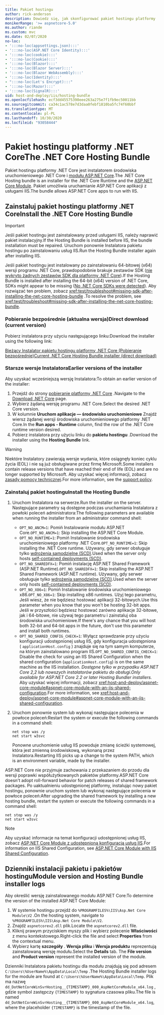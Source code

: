 ```yaml
---
title: Pakiet hostingu
author: rick-anderson
description: Dowiedz się, jak skonfigurować pakiet hostingu platformy .NET Core.
monikerRange: '>= aspnetcore-5.0'
ms.author: riande
ms.custom: mvc
ms.date: 02/07/2020
no-loc:
- ':::no-loc(appsettings.json):::'
- ':::no-loc(ASP.NET Core Identity):::'
- ':::no-loc(cookie):::'
- ':::no-loc(Cookie):::'
- ':::no-loc(Blazor):::'
- ':::no-loc(Blazor Server):::'
- ':::no-loc(Blazor WebAssembly):::'
- ':::no-loc(Identity):::'
- ":::no-loc(Let's Encrypt):::"
- ':::no-loc(Razor):::'
- ':::no-loc(SignalR):::'
uid: host-and-deploy/iis/hosting-bundle
ms.openlocfilehash: ecf3dd45575390eee263a275e7f1fb9ec50011bb
ms.sourcegitcommit: ca34c1ac578e7d3daa0febf1810ba5fc74f60bbf
ms.translationtype: MT
ms.contentlocale: pl-PL
ms.lasthandoff: 10/30/2020
ms.locfileid: "93058444"
---
```

# <a name="the-net-core-hosting-bundle"></a><span data-ttu-id="63275-103">Pakiet hostingu platformy .NET Core</span><span class="sxs-lookup"><span data-stu-id="63275-103">The .NET Core Hosting Bundle</span></span>

<span data-ttu-id="63275-104">Pakiet hostingu platformy .NET Core jest instalatorem środowiska uruchomieniowego .NET Core i [modułu ASP.NET Core](xref:host-and-deploy/aspnet-core-module).</span><span class="sxs-lookup"><span data-stu-id="63275-104">The .NET Core Hosting bundle is an installer for the .NET Core Runtime and the [ASP.NET Core Module](xref:host-and-deploy/aspnet-core-module).</span></span> <span data-ttu-id="63275-105">Pakiet umożliwia uruchamianie ASP.NET Core aplikacji z usługami IIS.</span><span class="sxs-lookup"><span data-stu-id="63275-105">The bundle allows ASP.NET Core apps to run with IIS.</span></span>

## <a name="install-the-net-core-hosting-bundle"></a><span data-ttu-id="63275-106">Zainstaluj pakiet hostingu platformy .NET Core</span><span class="sxs-lookup"><span data-stu-id="63275-106">Install the .NET Core Hosting Bundle</span></span>

> [!IMPORTANT]
> <span data-ttu-id="63275-107">Jeśli pakiet hostingu jest zainstalowany przed usługami IIS, należy naprawić pakiet instalacyjny.</span><span class="sxs-lookup"><span data-stu-id="63275-107">If the Hosting Bundle is installed before IIS, the bundle installation must be repaired.</span></span> <span data-ttu-id="63275-108">Uruchom ponownie Instalatora pakietu hostingu po zainstalowaniu usług IIS.</span><span class="sxs-lookup"><span data-stu-id="63275-108">Run the Hosting Bundle installer again after installing IIS.</span></span>
>
> <span data-ttu-id="63275-109">Jeśli pakiet hostingu jest instalowany po zainstalowaniu 64-bitowej (x64) wersji programu .NET Core, prawdopodobnie brakuje zestawów SDK ([nie wykryto żadnych zestawów SDK dla platformy .NET Core](xref:test/troubleshoot#no-net-core-sdks-were-detected)).</span><span class="sxs-lookup"><span data-stu-id="63275-109">If the Hosting Bundle is installed after installing the 64-bit (x64) version of .NET Core, SDKs might appear to be missing ([No .NET Core SDKs were detected](xref:test/troubleshoot#no-net-core-sdks-were-detected)).</span></span> <span data-ttu-id="63275-110">Aby rozwiązać ten problem, zobacz <xref:test/troubleshoot#missing-sdk-after-installing-the-net-core-hosting-bundle> .</span><span class="sxs-lookup"><span data-stu-id="63275-110">To resolve the problem, see <xref:test/troubleshoot#missing-sdk-after-installing-the-net-core-hosting-bundle>.</span></span>

### <a name="direct-download-current-version"></a><span data-ttu-id="63275-111">Pobieranie bezpośrednie (aktualna wersja)</span><span class="sxs-lookup"><span data-stu-id="63275-111">Direct download (current version)</span></span>

<span data-ttu-id="63275-112">Pobierz instalatora przy użyciu następującego linku:</span><span class="sxs-lookup"><span data-stu-id="63275-112">Download the installer using the following link:</span></span>

[<span data-ttu-id="63275-113">Bieżący Instalator pakietu hostingu platformy .NET Core (Pobieranie bezpośrednie)</span><span class="sxs-lookup"><span data-stu-id="63275-113">Current .NET Core Hosting Bundle installer (direct download)</span></span>](https://dotnet.microsoft.com/permalink/dotnetcore-current-windows-runtime-bundle-installer)

### <a name="earlier-versions-of-the-installer"></a><span data-ttu-id="63275-114">Starsze wersje Instalatora</span><span class="sxs-lookup"><span data-stu-id="63275-114">Earlier versions of the installer</span></span>

<span data-ttu-id="63275-115">Aby uzyskać wcześniejszą wersję Instalatora:</span><span class="sxs-lookup"><span data-stu-id="63275-115">To obtain an earlier version of the installer:</span></span>

1. <span data-ttu-id="63275-116">Przejdź do strony [pobieranie platformy .NET Core](https://dotnet.microsoft.com/download/dotnet-core) .</span><span class="sxs-lookup"><span data-stu-id="63275-116">Navigate to the [Download .NET Core](https://dotnet.microsoft.com/download/dotnet-core) page.</span></span>
1. <span data-ttu-id="63275-117">Wybierz żądaną wersję programu .NET Core.</span><span class="sxs-lookup"><span data-stu-id="63275-117">Select the desired .NET Core version.</span></span>
1. <span data-ttu-id="63275-118">W kolumnie **Uruchom aplikacje — środowisko uruchomieniowe** Znajdź wiersz żądanej wersji środowiska uruchomieniowego platformy .NET Core.</span><span class="sxs-lookup"><span data-stu-id="63275-118">In the **Run apps - Runtime** column, find the row of the .NET Core runtime version desired.</span></span>
1. <span data-ttu-id="63275-119">Pobierz instalatora przy użyciu linku do **pakietu hostingu** .</span><span class="sxs-lookup"><span data-stu-id="63275-119">Download the installer using the **Hosting Bundle** link.</span></span>

> [!WARNING]
> <span data-ttu-id="63275-120">Niektóre Instalatory zawierają wersje wydania, które osiągnęły koniec cyklu życia (EOL) i nie są już obsługiwane przez firmę Microsoft.</span><span class="sxs-lookup"><span data-stu-id="63275-120">Some installers contain release versions that have reached their end of life (EOL) and are no longer supported by Microsoft.</span></span> <span data-ttu-id="63275-121">Aby uzyskać więcej informacji, zobacz [zasady pomocy technicznej](https://dotnet.microsoft.com/platform/support/policy/dotnet-core).</span><span class="sxs-lookup"><span data-stu-id="63275-121">For more information, see the [support policy](https://dotnet.microsoft.com/platform/support/policy/dotnet-core).</span></span>

### <a name="install-the-hosting-bundle"></a><span data-ttu-id="63275-122">Zainstaluj pakiet hostingu</span><span class="sxs-lookup"><span data-stu-id="63275-122">Install the Hosting Bundle</span></span>

1. <span data-ttu-id="63275-123">Uruchom Instalatora na serwerze.</span><span class="sxs-lookup"><span data-stu-id="63275-123">Run the installer on the server.</span></span> <span data-ttu-id="63275-124">Następujące parametry są dostępne podczas uruchamiania Instalatora z powłoki poleceń administratora:</span><span class="sxs-lookup"><span data-stu-id="63275-124">The following parameters are available when running the installer from an administrator command shell:</span></span>

   * <span data-ttu-id="63275-125">`OPT_NO_ANCM=1`: Pomiń Instalowanie modułu ASP.NET Core.</span><span class="sxs-lookup"><span data-stu-id="63275-125">`OPT_NO_ANCM=1`: Skip installing the ASP.NET Core Module.</span></span>
   * <span data-ttu-id="63275-126">`OPT_NO_RUNTIME=1`: Pomiń Instalowanie środowiska uruchomieniowego platformy .NET Core.</span><span class="sxs-lookup"><span data-stu-id="63275-126">`OPT_NO_RUNTIME=1`: Skip installing the .NET Core runtime.</span></span> <span data-ttu-id="63275-127">Używany, gdy serwer obsługuje tylko [wdrożenia samodzielne (SCD)](/dotnet/core/deploying/#self-contained-deployments-scd).</span><span class="sxs-lookup"><span data-stu-id="63275-127">Used when the server only hosts [self-contained deployments (SCD)](/dotnet/core/deploying/#self-contained-deployments-scd).</span></span>
   * <span data-ttu-id="63275-128">`OPT_NO_SHAREDFX=1`: Pomiń instalację ASP.NET Shared Framework (ASP.NET Runtime).</span><span class="sxs-lookup"><span data-stu-id="63275-128">`OPT_NO_SHAREDFX=1`: Skip installing the ASP.NET Shared Framework (ASP.NET runtime).</span></span> <span data-ttu-id="63275-129">Używany, gdy serwer obsługuje tylko [wdrożenia samodzielne (SCD)](/dotnet/core/deploying/#self-contained-deployments-scd).</span><span class="sxs-lookup"><span data-stu-id="63275-129">Used when the server only hosts [self-contained deployments (SCD)](/dotnet/core/deploying/#self-contained-deployments-scd).</span></span>
   * <span data-ttu-id="63275-130">`OPT_NO_X86=1`: Pomiń Instalowanie środowiska uruchomieniowego x86.</span><span class="sxs-lookup"><span data-stu-id="63275-130">`OPT_NO_X86=1`: Skip installing x86 runtimes.</span></span> <span data-ttu-id="63275-131">Użyj tego parametru, Jeśli wiesz, że nie będziesz hostować aplikacji 32-bitowych.</span><span class="sxs-lookup"><span data-stu-id="63275-131">Use this parameter when you know that you won't be hosting 32-bit apps.</span></span> <span data-ttu-id="63275-132">Jeśli w przyszłości będziesz hostować zarówno aplikacje 32-bitowe, jak i 64-bitowe, nie używaj tego parametru i zainstaluj oba środowiska uruchomieniowe.</span><span class="sxs-lookup"><span data-stu-id="63275-132">If there's any chance that you will host both 32-bit and 64-bit apps in the future, don't use this parameter and install both runtimes.</span></span>
   * <span data-ttu-id="63275-133">`OPT_NO_SHARED_CONFIG_CHECK=1`: Wyłącz sprawdzanie przy użyciu konfiguracji udostępnionej usług IIS, gdy konfiguracja udostępniona ( `applicationHost.config` ) znajduje się na tym samym komputerze, na którym zainstalowano program IIS.</span><span class="sxs-lookup"><span data-stu-id="63275-133">`OPT_NO_SHARED_CONFIG_CHECK=1`: Disable the check for using an IIS Shared Configuration when the shared configuration (`applicationHost.config`) is on the same machine as the IIS installation.</span></span> <span data-ttu-id="63275-134">*Dostępne tylko w przypadku ASP.NET Core 2,2 lub nowszych instalatorów pakietu do obsługi.*</span><span class="sxs-lookup"><span data-stu-id="63275-134">*Only available for ASP.NET Core 2.2 or later Hosting Bundler installers.*</span></span> <span data-ttu-id="63275-135">Aby uzyskać więcej informacji, zobacz <xref:host-and-deploy/aspnet-core-module#aspnet-core-module-with-an-iis-shared-configuration>.</span><span class="sxs-lookup"><span data-stu-id="63275-135">For more information, see <xref:host-and-deploy/aspnet-core-module#aspnet-core-module-with-an-iis-shared-configuration>.</span></span>
1. <span data-ttu-id="63275-136">Uruchom ponownie system lub wykonaj następujące polecenia w powłoce poleceń:</span><span class="sxs-lookup"><span data-stu-id="63275-136">Restart the system or execute the following commands in a command shell:</span></span>

   ```console
   net stop was /y
   net start w3svc
   ```
   <span data-ttu-id="63275-137">Ponowne uruchomienie usług IIS powoduje zmianę ścieżki systemowej, która jest zmienną środowiskową, wykonaną przez Instalatora.</span><span class="sxs-lookup"><span data-stu-id="63275-137">Restarting IIS picks up a change to the system PATH, which is an environment variable, made by the installer.</span></span>

<span data-ttu-id="63275-138">ASP.NET Core nie przyjmuje zachowania z przekazaniem do przodu dla wersji poprawki współużytkowanych pakietów platformy.</span><span class="sxs-lookup"><span data-stu-id="63275-138">ASP.NET Core doesn't adopt roll-forward behavior for patch releases of shared framework packages.</span></span> <span data-ttu-id="63275-139">Po uaktualnieniu udostępnionej platformy, instalując nowy pakiet hostingu, ponownie uruchom system lub wykonaj następujące polecenia w powłoce poleceń:</span><span class="sxs-lookup"><span data-stu-id="63275-139">After upgrading the shared framework by installing a new hosting bundle, restart the system or execute the following commands in a command shell:</span></span>

```console
net stop was /y
net start w3svc
```

> [!NOTE]
> <span data-ttu-id="63275-140">Aby uzyskać informacje na temat konfiguracji udostępnionej usług IIS, zobacz [ASP.NET Core Module z udostępnioną konfiguracją usług IIS](xref:host-and-deploy/aspnet-core-module#aspnet-core-module-with-an-iis-shared-configuration).</span><span class="sxs-lookup"><span data-stu-id="63275-140">For information on IIS Shared Configuration, see [ASP.NET Core Module with IIS Shared Configuration](xref:host-and-deploy/aspnet-core-module#aspnet-core-module-with-an-iis-shared-configuration).</span></span>

## <a name="module-version-and-hosting-bundle-installer-logs"></a><span data-ttu-id="63275-141">Dzienniki instalacji pakietu i pakietów hostingu</span><span class="sxs-lookup"><span data-stu-id="63275-141">Module version and Hosting Bundle installer logs</span></span>

<span data-ttu-id="63275-142">Aby określić wersję zainstalowanego modułu ASP.NET Core:</span><span class="sxs-lookup"><span data-stu-id="63275-142">To determine the version of the installed ASP.NET Core Module:</span></span>

1. <span data-ttu-id="63275-143">W systemie hostingu przejdź do `%PROGRAMFILES%\IIS\Asp.Net Core Module\V2` .</span><span class="sxs-lookup"><span data-stu-id="63275-143">On the hosting system, navigate to `%PROGRAMFILES%\IIS\Asp.Net Core Module\V2`.</span></span>
1. <span data-ttu-id="63275-144">Znajdź `aspnetcorev2.dll` plik.</span><span class="sxs-lookup"><span data-stu-id="63275-144">Locate the `aspnetcorev2.dll` file.</span></span>
1. <span data-ttu-id="63275-145">Kliknij prawym przyciskiem myszy plik i wybierz polecenie **Właściwości** z menu kontekstowego.</span><span class="sxs-lookup"><span data-stu-id="63275-145">Right-click the file and select **Properties** from the contextual menu.</span></span>
1. <span data-ttu-id="63275-146">Wybierz kartę **szczegóły** . **Wersja pliku** i **Wersja produktu** reprezentują zainstalowaną wersję modułu.</span><span class="sxs-lookup"><span data-stu-id="63275-146">Select the **Details** tab. The **File version** and **Product version** represent the installed version of the module.</span></span>

<span data-ttu-id="63275-147">Dzienniki Instalatora pakietu hostingu dla modułu znajdują się pod adresem `C:\Users\%UserName%\AppData\Local\Temp` .</span><span class="sxs-lookup"><span data-stu-id="63275-147">The Hosting Bundle installer logs for the module are found at `C:\Users\%UserName%\AppData\Local\Temp`.</span></span> <span data-ttu-id="63275-148">Plik ma nazwę `dd_DotNetCoreWinSvrHosting__{TIMESTAMP}_000_AspNetCoreModule_x64.log` , gdzie symbol zastępczy `{TIMESTAMP}` to sygnatura czasowa pliku.</span><span class="sxs-lookup"><span data-stu-id="63275-148">The file is named `dd_DotNetCoreWinSvrHosting__{TIMESTAMP}_000_AspNetCoreModule_x64.log`, where the placeholder `{TIMESTAMP}` is the timestamp of the file.</span></span>
